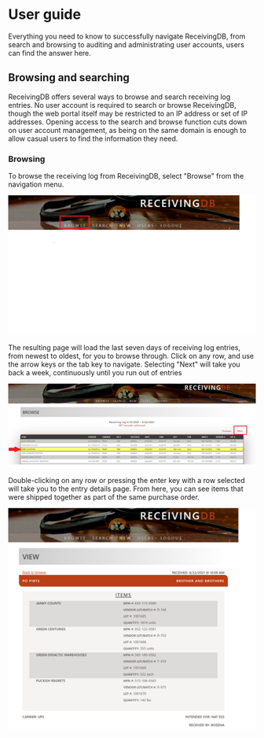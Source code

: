 # User guide

Everything you need to know to successfully navigate ReceivingDB, from search
and browsing to auditing and administrating user accounts, users can find the
answer here.

## Browsing and searching

ReceivingDB offers several ways to browse and search receiving log entries.  No
user account is required to search or browse ReceivingDB, though the web portal
itself may be restricted to an IP address or set of IP addresses.  Opening
access to the search and browse function cuts down on user account management,
as being on the same domain is enough to allow casual users to find the
information they need.

### Browsing

To browse the receiving log from ReceivingDB, select "Browse" from the
navigation menu.

![Select 'browse' from the menu](/assets/menu_browse.png)

The resulting page will load the last seven days of receiving log entries, from
newest to oldest, for you to browse through.  Click on any row, and use the
arrow keys or the tab key to navigate.  Selecting "Next" will take you back a
week, continuously until you run out of entries

![Use arrow keys to navigate](/assets/browse.png)

Double-clicking on any row or pressing the enter key with a row selected will
take you to the entry details page.  From here, you can see items that were
shipped together as part of the same purchase order.

![View entry details](/assets/view.png)
